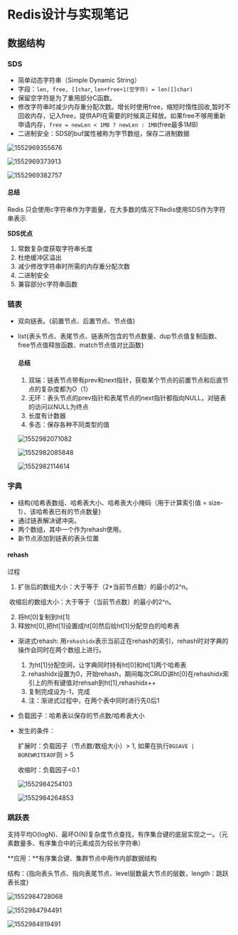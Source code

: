 # Redis设计与实现笔记

## 数据结构

### SDS

- 简单动态字符串（Simple Dynamic String）
- 字段：`len, free, []char`, `len+free+1(空字符) = len([]char)`
- 保留空字符是为了重用部分C函数。
- 修改字符串时减少内存重分配次数。增长时使用free，缩短时惰性回收,暂时不回收内存，记入free，提供API在需要的时候真正释放。如果free不够用重新申请内存，`free = newLen < 1MB ? newLen : 1MB`(free最多1MB)
- 二进制安全：SDS的buf属性被称为字节数组，保存二进制数据

![1552969355676](C:\Users\l84122200\AppData\Roaming\Typora\typora-user-images\1552969355676.png)

![1552969373913](C:\Users\l84122200\AppData\Roaming\Typora\typora-user-images\1552969373913.png)

![1552969382757](C:\Users\l84122200\AppData\Roaming\Typora\typora-user-images\1552969382757.png)

#### 总结

Redis 只会使用c字符串作为字面量，在大多数的情况下Redis使用SDS作为字符串表示

**SDS优点**

1. 常数复杂度获取字符串长度
2. 杜绝缓冲区溢出
3. 减少修改字符串时所需的内存重分配次数
4. 二进制安全
5. 兼容部分c字符串函数

### 链表

- 双向链表。{前置节点、后置节点、节点值}

- list{表头节点、表尾节点、链表所包含的节点数量、dup节点值复制函数、free节点值释放函数、match节点值对比函数}

  #### 总结

  1. 双端：链表节点带有prev和next指针，获取某个节点的前置节点和后直节点的复杂度都为O（1）
  2. 无环：表头节点的prev指针和表尾节点的next指针都指向NULL，对链表的访问以NULL为终点
  3. 长度有计数器
  4. 多态：保存各种不同类型的值

  ![1552982071082](C:\Users\l84122200\AppData\Roaming\Typora\typora-user-images\1552982071082.png)

  ![1552982085848](C:\Users\l84122200\AppData\Roaming\Typora\typora-user-images\1552982085848.png)

  ![1552982114614](C:\Users\l84122200\AppData\Roaming\Typora\typora-user-images\1552982114614.png)

### 字典

- 结构{哈希表数组、哈希表大小、哈希表大小掩码（用于计算索引值 = size-1）、该哈希表已有的节点数量}
- 通过链表解决键冲突。
- 两个数组，其中一个作为rehash使用。
- 新节点添加到链表的表头位置

#### rehash

过程

1. 扩张后的数组大小：大于等于（2*当前节点数）的最小的2^n。

​          收缩后的数组大小：大于等于（当前节点数）的最小的2^n。

2. 将ht[0]复制到ht[1]
3. 释放ht[0],把ht[1]设置成ht[0]然后给ht[1]分配空白的哈希表

- 渐进式rehash: 用`rehashidx`表示当前正在rehash的索引，rehash时对字典的操作会同时在两个数组上进行。

  1. 为ht[1]分配空间，让字典同时持有ht[0]和ht[1]两个哈希表
  2. rehashidx设置为0，开始rehash，期间每次CRUD讲ht[0]在rehashidx索引上的所有键值对rehsah到ht[1],rehashidx++
  3. 复制完成设为-1，完成
  4. 注：渐进式过程中，在两个表中同时进行先0后1

- 负载因子：哈希表以保存的节点数/哈希表大小

- 发生的条件：

  扩展时：负载因子（节点数/数组大小）> 1, 如果在执行`BGSAVE | BGREWRITEAOF`则 > 5

  收缩时：负载因子<0.1

  ![1552984254103](C:\Users\l84122200\AppData\Roaming\Typora\typora-user-images\1552984254103.png)

  ![1552984264853](C:\Users\l84122200\AppData\Roaming\Typora\typora-user-images\1552984264853.png)

### 跳跃表

支持平均O(logN)、最坏O(N)复杂度节点查找，有序集合键的底层实现之一。（元素数量多、有序集合中的元素成员为较长字符串）

**应用：**有序集合键、集群节点中用作内部数据结构

结构：{指向表头节点、指向表尾节点、level层数最大节点的层数，length：跳跃表长度}

![1552984728068](C:\Users\l84122200\AppData\Roaming\Typora\typora-user-images\1552984728068.png)

![1552984794491](C:\Users\l84122200\AppData\Roaming\Typora\typora-user-images\1552984794491.png)

![1552984819491](C:\Users\l84122200\AppData\Roaming\Typora\typora-user-images\1552984819491.png)

